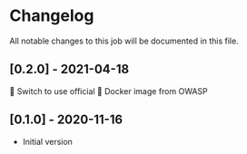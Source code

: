 # Changelog
All notable changes to this job will be documented in this file.

## [0.2.0] - 2021-04-18
🔄 Switch to use official 🐳 Docker image from OWASP

## [0.1.0] - 2020-11-16
* Initial version
